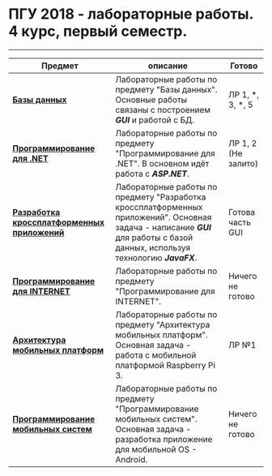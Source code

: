 # ПГУ 2018 - лабораторные работы. 4 курс, первый семестр.
---
Предмет | описание | Готово
--------|----------|-----------
[**Базы данных**](https://github.com/andrej22116/PSU_Labs/tree/master/BD) | Лабораторные работы по предмету "Базы данных". Основные работы связаны с построением ***GUI*** и работой с БД. | ЛР 1, *, 3, *, 5
[**Программирование для .NET**](https://github.com/andrej22116/PSU_Labs/tree/master/PnP.NET/LR_1/Console/PnP_NET%20LR_1_Console) | Лабораторные работы по предмету "Программирование для .NET". В основном идёт работа с ***ASP.NET***. | ЛР 1, 2 (Не залито)
[**Разработка кроссплатформенных приложений**](https://github.com/andrej22116/PSU_Labs/tree/master/RKPP) | Лабораторные работы по предмету "Разработка кроссплатформенных приложений". Основная задача - написание ***GUI*** для работы с базой данных, используя технологию ***JavaFX***. | Готова часть GUI
[**Программирование для INTERNET**]() | Лабораторные работы по предмету "Программирование для INTERNET". | Ничего не готово
[**Архитектура мобильных платформ**]() | Лабораторные работы по предмету "Архитектура мобильных платформ". Основная задача - работа с мобильной платформой Raspberry Pi 3. | ЛР №1
[**Программирование мобильных систем**]() | Лабораторные работы по предмету "Программирование мобильных систем". Основная задача - разработка приложение для мобильной OS - Android. | Ничего не готово